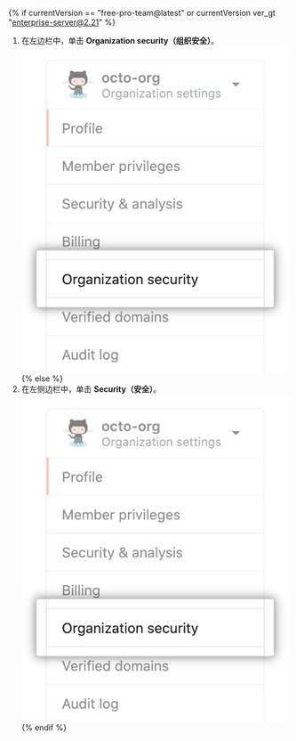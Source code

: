 {% if currentVersion == "free-pro-team@latest" or currentVersion ver_gt "enterprise-server@2.21" %}
1. 在左边栏中，单击 **Organization security（组织安全）**。 ![组织安全设置](/assets/images/help/organizations/org-security-settings-tab.png)
{% else %}
1. 在左侧边栏中，单击 **Security（安全）**。 ![组织安全设置](/assets/images/help/organizations/org-settings-security-tab.png)
{% endif %}
